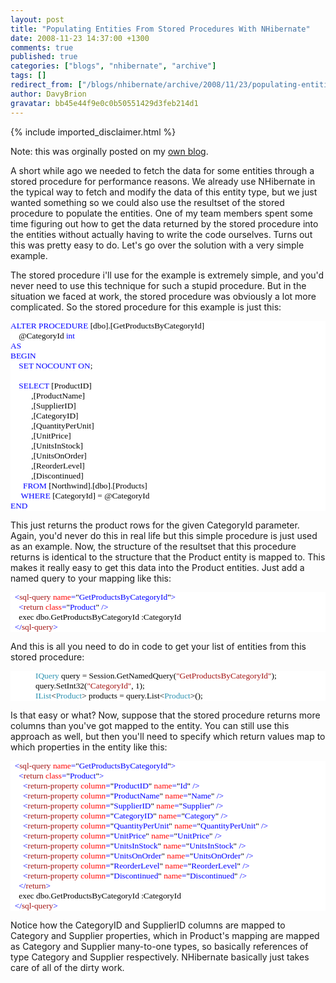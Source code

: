 ```yaml
---
layout: post
title: "Populating Entities From Stored Procedures With NHibernate"
date: 2008-11-23 14:37:00 +1300
comments: true
published: true
categories: ["blogs", "nhibernate", "archive"]
tags: []
redirect_from: ["/blogs/nhibernate/archive/2008/11/23/populating-entities-from-stored-procedures-with-nhibernate.aspx/"]
author: DavyBrion
gravatar: bb45e44f9e0c0b50551429d3feb214d1
---
```

{% include imported_disclaimer.html %}
<p>Note: this was orginally posted on my <a target="_blank" href="http://davybrion.com/blog/2008/11/populating-entities-from-stored-procedures-with-nhibernate/">own blog</a>.</p>
<p>A short while ago we needed to fetch the data for some entities through a stored procedure for performance reasons.  We already use NHibernate in the typical way to fetch and modify the data of this entity type, but we just wanted something so we could also use the resultset of the stored procedure to populate the entities.  One of my team members spent some time figuring out how to get the data returned by the stored procedure into the entities without actually having to write the code ourselves.  Turns out this was pretty easy to do.  Let's go over the solution with a very simple example.
</p>
<p>
The stored procedure i'll use for the example is extremely simple, and you'd never need to use this technique for such a stupid procedure.  But in the situation we faced at work, the stored procedure was obviously a lot more complicated.  So the stored procedure for this example is just this:
<code>
</code></p>
<div style="font-family: Consolas; font-size: 10pt; color: black; background: white;">
<p style="margin: 0px;"><span style="color: blue;">ALTER PROCEDURE </span>[dbo].[GetProductsByCategoryId]</p>
<p style="margin: 0px;">&nbsp;&nbsp;&nbsp; @CategoryId <span style="color: blue;">int </span></p>
<p style="margin: 0px;"><span style="color: blue;">AS</span></p>
<p style="margin: 0px;"><span style="color: blue;">BEGIN</span></p>
<p style="margin: 0px;">&nbsp;&nbsp;&nbsp; <span style="color: blue;">SET NOCOUNT ON</span>;</p>
<p style="margin: 0px;">&nbsp;</p>
<p style="margin: 0px;">&nbsp;&nbsp;&nbsp; <span style="color: blue;">SELECT </span>[ProductID]</p>
<p style="margin: 0px;">&nbsp;&nbsp;&nbsp; &nbsp;&nbsp;&nbsp; &nbsp; ,[ProductName]</p>
<p style="margin: 0px;">&nbsp;&nbsp;&nbsp; &nbsp;&nbsp;&nbsp; &nbsp; ,[SupplierID]</p>
<p style="margin: 0px;">&nbsp;&nbsp;&nbsp; &nbsp;&nbsp;&nbsp; &nbsp; ,[CategoryID]</p>
<p style="margin: 0px;">&nbsp;&nbsp;&nbsp; &nbsp;&nbsp;&nbsp; &nbsp; ,[QuantityPerUnit]</p>
<p style="margin: 0px;">&nbsp;&nbsp;&nbsp; &nbsp;&nbsp;&nbsp; &nbsp; ,[UnitPrice]</p>
<p style="margin: 0px;">&nbsp;&nbsp;&nbsp; &nbsp;&nbsp;&nbsp; &nbsp; ,[UnitsInStock]</p>
<p style="margin: 0px;">&nbsp;&nbsp;&nbsp; &nbsp;&nbsp;&nbsp; &nbsp; ,[UnitsOnOrder]</p>
<p style="margin: 0px;">&nbsp;&nbsp;&nbsp; &nbsp;&nbsp;&nbsp; &nbsp; ,[ReorderLevel]</p>
<p style="margin: 0px;">&nbsp;&nbsp;&nbsp; &nbsp;&nbsp;&nbsp; &nbsp; ,[Discontinued]</p>
<p style="margin: 0px;">&nbsp;&nbsp;&nbsp; &nbsp; <span style="color: blue;">FROM </span>[Northwind].[dbo].[Products]</p>
<p style="margin: 0px;">&nbsp;&nbsp;&nbsp;&nbsp; <span style="color: blue;">WHERE </span>[CategoryId] = @CategoryId</p>
<p style="margin: 0px;"><span style="color: blue;">END</span></p>
</div>
<p>
This just returns the product rows for the given CategoryId parameter.  Again, you'd never do this in real life but this simple procedure is just used as an example.
Now, the structure of the resultset that this procedure returns is identical to the structure that the Product entity is mapped to.  This makes it really easy to get this data into the Product entities.  Just add a named query to your mapping like this:
<code>
</code></p>
<div style="font-family: Consolas; font-size: 10pt; color: black; background: white;">
<p style="margin: 0px;"><span style="color: blue;">&nbsp; &lt;</span><span style="color: #a31515;">sql-query</span><span style="color: blue;"> </span><span style="color: red;">name</span><span style="color: blue;">=</span>"<span style="color: blue;">GetProductsByCategoryId</span>"<span style="color: blue;">&gt;</span></p>
<p style="margin: 0px;"><span style="color: blue;">&nbsp; &nbsp; &lt;</span><span style="color: #a31515;">return</span><span style="color: blue;"> </span><span style="color: red;">class</span><span style="color: blue;">=</span>"<span style="color: blue;">Product</span>"<span style="color: blue;"> /&gt;</span></p>
<p style="margin: 0px;">&nbsp; &nbsp; exec dbo.GetProductsByCategoryId :CategoryId</p>
<p style="margin: 0px;"><span style="color: blue;">&nbsp; &lt;/</span><span style="color: #a31515;">sql-query</span><span style="color: blue;">&gt;</span></p>
</div>
<p>
And this is all you need to do in code to get your list of entities from this stored procedure:
<code>
</code></p>
<div style="font-family: Consolas; font-size: 10pt; color: black; background: white;">
<p style="margin: 0px;">&nbsp;&nbsp;&nbsp; &nbsp;&nbsp;&nbsp; &nbsp;&nbsp;&nbsp; <span style="color: #2b91af;">IQuery</span> query = Session.GetNamedQuery(<span style="color: #a31515;">"GetProductsByCategoryId"</span>);</p>
<p style="margin: 0px;">&nbsp;&nbsp;&nbsp; &nbsp;&nbsp;&nbsp; &nbsp;&nbsp;&nbsp; query.SetInt32(<span style="color: #a31515;">"CategoryId"</span>, 1);</p>
<p style="margin: 0px;">&nbsp;&nbsp;&nbsp; &nbsp;&nbsp;&nbsp; &nbsp;&nbsp;&nbsp; <span style="color: #2b91af;">IList</span>&lt;<span style="color: #2b91af;">Product</span>&gt; products = query.List&lt;<span style="color: #2b91af;">Product</span>&gt;();</p>
</div>
<p>
Is that easy or what?
Now, suppose that the stored procedure returns more columns than you've got mapped to the entity.  You can still use this approach as well, but then you'll need to specify which return values map to which properties in the entity like this:
<code>
</code></p>
<div style="font-family: Consolas; font-size: 10pt; color: black; background: white;">
<p style="margin: 0px;"><span style="color: blue;">&nbsp; &lt;</span><span style="color: #a31515;">sql-query</span><span style="color: blue;"> </span><span style="color: red;">name</span><span style="color: blue;">=</span>"<span style="color: blue;">GetProductsByCategoryId</span>"<span style="color: blue;">&gt;</span></p>
<p style="margin: 0px;"><span style="color: blue;">&nbsp; &nbsp; &lt;</span><span style="color: #a31515;">return</span><span style="color: blue;"> </span><span style="color: red;">class</span><span style="color: blue;">=</span>"<span style="color: blue;">Product</span>"<span style="color: blue;">&gt;</span></p>
<p style="margin: 0px;"><span style="color: blue;">&nbsp; &nbsp; &nbsp; &lt;</span><span style="color: #a31515;">return-property</span><span style="color: blue;"> </span><span style="color: red;">column</span><span style="color: blue;">=</span>"<span style="color: blue;">ProductID</span>"<span style="color: blue;"> </span><span style="color: red;">name</span><span style="color: blue;">=</span>"<span style="color: blue;">Id</span>"<span style="color: blue;"> /&gt;</span></p>
<p style="margin: 0px;"><span style="color: blue;">&nbsp; &nbsp; &nbsp; &lt;</span><span style="color: #a31515;">return-property</span><span style="color: blue;"> </span><span style="color: red;">column</span><span style="color: blue;">=</span>"<span style="color: blue;">ProductName</span>"<span style="color: blue;"> </span><span style="color: red;">name</span><span style="color: blue;">=</span>"<span style="color: blue;">Name</span>"<span style="color: blue;"> /&gt;</span></p>
<p style="margin: 0px;"><span style="color: blue;">&nbsp; &nbsp; &nbsp; &lt;</span><span style="color: #a31515;">return-property</span><span style="color: blue;"> </span><span style="color: red;">column</span><span style="color: blue;">=</span>"<span style="color: blue;">SupplierID</span>"<span style="color: blue;"> </span><span style="color: red;">name</span><span style="color: blue;">=</span>"<span style="color: blue;">Supplier</span>"<span style="color: blue;"> /&gt;</span></p>
<p style="margin: 0px;"><span style="color: blue;">&nbsp; &nbsp; &nbsp; &lt;</span><span style="color: #a31515;">return-property</span><span style="color: blue;"> </span><span style="color: red;">column</span><span style="color: blue;">=</span>"<span style="color: blue;">CategoryID</span>"<span style="color: blue;"> </span><span style="color: red;">name</span><span style="color: blue;">=</span>"<span style="color: blue;">Category</span>"<span style="color: blue;"> /&gt;</span></p>
<p style="margin: 0px;"><span style="color: blue;">&nbsp; &nbsp; &nbsp; &lt;</span><span style="color: #a31515;">return-property</span><span style="color: blue;"> </span><span style="color: red;">column</span><span style="color: blue;">=</span>"<span style="color: blue;">QuantityPerUnit</span>"<span style="color: blue;"> </span><span style="color: red;">name</span><span style="color: blue;">=</span>"<span style="color: blue;">QuantityPerUnit</span>"<span style="color: blue;"> /&gt;</span></p>
<p style="margin: 0px;"><span style="color: blue;">&nbsp; &nbsp; &nbsp; &lt;</span><span style="color: #a31515;">return-property</span><span style="color: blue;"> </span><span style="color: red;">column</span><span style="color: blue;">=</span>"<span style="color: blue;">UnitPrice</span>"<span style="color: blue;"> </span><span style="color: red;">name</span><span style="color: blue;">=</span>"<span style="color: blue;">UnitPrice</span>"<span style="color: blue;"> /&gt;</span></p>
<p style="margin: 0px;"><span style="color: blue;">&nbsp; &nbsp; &nbsp; &lt;</span><span style="color: #a31515;">return-property</span><span style="color: blue;"> </span><span style="color: red;">column</span><span style="color: blue;">=</span>"<span style="color: blue;">UnitsInStock</span>"<span style="color: blue;"> </span><span style="color: red;">name</span><span style="color: blue;">=</span>"<span style="color: blue;">UnitsInStock</span>"<span style="color: blue;"> /&gt;</span></p>
<p style="margin: 0px;"><span style="color: blue;">&nbsp; &nbsp; &nbsp; &lt;</span><span style="color: #a31515;">return-property</span><span style="color: blue;"> </span><span style="color: red;">column</span><span style="color: blue;">=</span>"<span style="color: blue;">UnitsOnOrder</span>"<span style="color: blue;"> </span><span style="color: red;">name</span><span style="color: blue;">=</span>"<span style="color: blue;">UnitsOnOrder</span>"<span style="color: blue;"> /&gt;</span></p>
<p style="margin: 0px;"><span style="color: blue;">&nbsp; &nbsp; &nbsp; &lt;</span><span style="color: #a31515;">return-property</span><span style="color: blue;"> </span><span style="color: red;">column</span><span style="color: blue;">=</span>"<span style="color: blue;">ReorderLevel</span>"<span style="color: blue;"> </span><span style="color: red;">name</span><span style="color: blue;">=</span>"<span style="color: blue;">ReorderLevel</span>"<span style="color: blue;"> /&gt;</span></p>
<p style="margin: 0px;"><span style="color: blue;">&nbsp; &nbsp; &nbsp; &lt;</span><span style="color: #a31515;">return-property</span><span style="color: blue;"> </span><span style="color: red;">column</span><span style="color: blue;">=</span>"<span style="color: blue;">Discontinued</span>"<span style="color: blue;"> </span><span style="color: red;">name</span><span style="color: blue;">=</span>"<span style="color: blue;">Discontinued</span>"<span style="color: blue;"> /&gt;</span></p>
<p style="margin: 0px;"><span style="color: blue;">&nbsp; &nbsp; &lt;/</span><span style="color: #a31515;">return</span><span style="color: blue;">&gt;</span></p>
<p style="margin: 0px;">&nbsp; &nbsp; exec dbo.GetProductsByCategoryId :CategoryId</p>
<p style="margin: 0px;"><span style="color: blue;">&nbsp; &lt;/</span><span style="color: #a31515;">sql-query</span><span style="color: blue;">&gt;</span></p>
</div>
<p>
Notice how the CategoryID and SupplierID columns are mapped to Category and Supplier properties, which in Product's mapping are mapped as Category and Supplier many-to-one types, so basically references of type Category and Supplier respectively.  NHibernate basically just takes care of all of the dirty work.</p>
